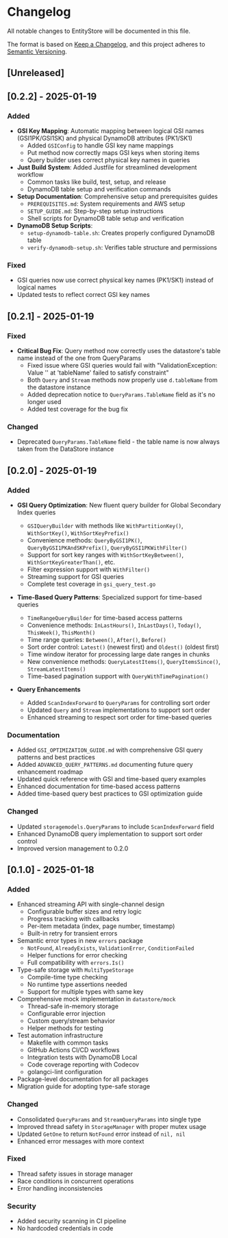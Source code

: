 # Changelog

All notable changes to EntityStore will be documented in this file.

The format is based on [Keep a Changelog](https://keepachangelog.com/en/1.0.0/),
and this project adheres to [Semantic Versioning](https://semver.org/spec/v2.0.0.html).

## [Unreleased]

## [0.2.2] - 2025-01-19

### Added
- **GSI Key Mapping**: Automatic mapping between logical GSI names (GSI1PK/GSI1SK) and physical DynamoDB attributes (PK1/SK1)
  - Added `GSIConfig` to handle GSI key name mappings
  - Put method now correctly maps GSI keys when storing items
  - Query builder uses correct physical key names in queries
- **Just Build System**: Added Justfile for streamlined development workflow
  - Common tasks like build, test, setup, and release
  - DynamoDB table setup and verification commands
- **Setup Documentation**: Comprehensive setup and prerequisites guides
  - `PREREQUISITES.md`: System requirements and AWS setup
  - `SETUP_GUIDE.md`: Step-by-step setup instructions
  - Shell scripts for DynamoDB table setup and verification
- **DynamoDB Setup Scripts**:
  - `setup-dynamodb-table.sh`: Creates properly configured DynamoDB table
  - `verify-dynamodb-setup.sh`: Verifies table structure and permissions

### Fixed
- GSI queries now use correct physical key names (PK1/SK1) instead of logical names
- Updated tests to reflect correct GSI key names

## [0.2.1] - 2025-01-19

### Fixed
- **Critical Bug Fix**: Query method now correctly uses the datastore's table name instead of the one from QueryParams
  - Fixed issue where GSI queries would fail with "ValidationException: Value '' at 'tableName' failed to satisfy constraint"
  - Both `Query` and `Stream` methods now properly use `d.tableName` from the datastore instance
  - Added deprecation notice to `QueryParams.TableName` field as it's no longer used
  - Added test coverage for the bug fix

### Changed
- Deprecated `QueryParams.TableName` field - the table name is now always taken from the DataStore instance

## [0.2.0] - 2025-01-19

### Added
- **GSI Query Optimization**: New fluent query builder for Global Secondary Index queries
  - `GSIQueryBuilder` with methods like `WithPartitionKey()`, `WithSortKey()`, `WithSortKeyPrefix()`
  - Convenience methods: `QueryByGSI1PK()`, `QueryByGSI1PKAndSKPrefix()`, `QueryByGSI1PKWithFilter()`
  - Support for sort key ranges with `WithSortKeyBetween()`, `WithSortKeyGreaterThan()`, etc.
  - Filter expression support with `WithFilter()`
  - Streaming support for GSI queries
  - Complete test coverage in `gsi_query_test.go`

- **Time-Based Query Patterns**: Specialized support for time-based queries
  - `TimeRangeQueryBuilder` for time-based access patterns
  - Convenience methods: `InLastHours()`, `InLastDays()`, `Today()`, `ThisWeek()`, `ThisMonth()`
  - Time range queries: `Between()`, `After()`, `Before()`
  - Sort order control: `Latest()` (newest first) and `Oldest()` (oldest first)
  - Time window iterator for processing large date ranges in chunks
  - New convenience methods: `QueryLatestItems()`, `QueryItemsSince()`, `StreamLatestItems()`
  - Time-based pagination support with `QueryWithTimePagination()`

- **Query Enhancements**
  - Added `ScanIndexForward` to `QueryParams` for controlling sort order
  - Updated `Query` and `Stream` implementations to support sort order
  - Enhanced streaming to respect sort order for time-based queries

### Documentation
- Added `GSI_OPTIMIZATION_GUIDE.md` with comprehensive GSI query patterns and best practices
- Added `ADVANCED_QUERY_PATTERNS.md` documenting future query enhancement roadmap
- Updated quick reference with GSI and time-based query examples
- Enhanced documentation for time-based access patterns
- Added time-based query best practices to GSI optimization guide

### Changed
- Updated `storagemodels.QueryParams` to include `ScanIndexForward` field
- Enhanced DynamoDB query implementation to support sort order control
- Improved version management to 0.2.0

## [0.1.0] - 2025-01-18

### Added
- Enhanced streaming API with single-channel design
  - Configurable buffer sizes and retry logic
  - Progress tracking with callbacks
  - Per-item metadata (index, page number, timestamp)
  - Built-in retry for transient errors
- Semantic error types in new `errors` package
  - `NotFound`, `AlreadyExists`, `ValidationError`, `ConditionFailed`
  - Helper functions for error checking
  - Full compatibility with `errors.Is()`
- Type-safe storage with `MultiTypeStorage`
  - Compile-time type checking
  - No runtime type assertions needed
  - Support for multiple types with same key
- Comprehensive mock implementation in `datastore/mock`
  - Thread-safe in-memory storage
  - Configurable error injection
  - Custom query/stream behavior
  - Helper methods for testing
- Test automation infrastructure
  - Makefile with common tasks
  - GitHub Actions CI/CD workflows
  - Integration tests with DynamoDB Local
  - Code coverage reporting with Codecov
  - golangci-lint configuration
- Package-level documentation for all packages
- Migration guide for adopting type-safe storage

### Changed
- Consolidated `QueryParams` and `StreamQueryParams` into single type
- Improved thread safety in `StorageManager` with proper mutex usage
- Updated `GetOne` to return `NotFound` error instead of `nil, nil`
- Enhanced error messages with more context

### Fixed
- Thread safety issues in storage manager
- Race conditions in concurrent operations
- Error handling inconsistencies

### Security
- Added security scanning in CI pipeline
- No hardcoded credentials in code

